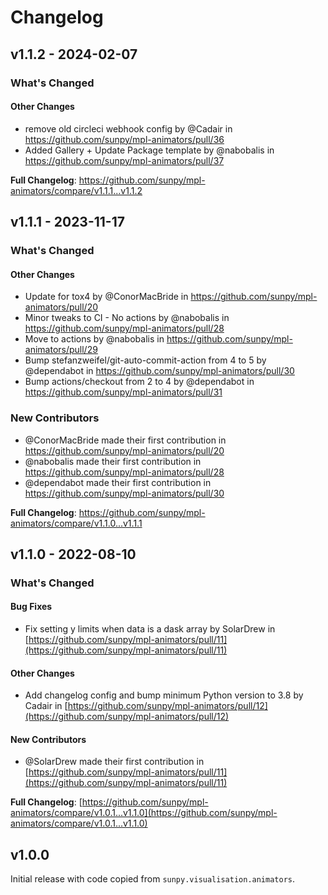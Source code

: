 # Changelog

## v1.1.2 - 2024-02-07

<!-- Release notes generated using configuration in .github/release.yml at main -->
### What's Changed

#### Other Changes

* remove old circleci webhook config by @Cadair in https://github.com/sunpy/mpl-animators/pull/36
* Added Gallery + Update Package template by @nabobalis in https://github.com/sunpy/mpl-animators/pull/37

**Full Changelog**: https://github.com/sunpy/mpl-animators/compare/v1.1.1...v1.1.2

## v1.1.1 - 2023-11-17

<!-- Release notes generated using configuration in .github/release.yml at main -->

### What's Changed

#### Other Changes

- Update for tox4 by @ConorMacBride in https://github.com/sunpy/mpl-animators/pull/20
- Minor tweaks to CI - No actions by @nabobalis in https://github.com/sunpy/mpl-animators/pull/28
- Move to actions by @nabobalis in https://github.com/sunpy/mpl-animators/pull/29
- Bump stefanzweifel/git-auto-commit-action from 4 to 5 by @dependabot in https://github.com/sunpy/mpl-animators/pull/30
- Bump actions/checkout from 2 to 4 by @dependabot in https://github.com/sunpy/mpl-animators/pull/31

### New Contributors

- @ConorMacBride made their first contribution in https://github.com/sunpy/mpl-animators/pull/20
- @nabobalis made their first contribution in https://github.com/sunpy/mpl-animators/pull/28
- @dependabot made their first contribution in https://github.com/sunpy/mpl-animators/pull/30

**Full Changelog**: https://github.com/sunpy/mpl-animators/compare/v1.1.0...v1.1.1

## v1.1.0 - 2022-08-10

### What's Changed

#### Bug Fixes

- Fix setting y limits when data is a dask array by SolarDrew in [https://github.com/sunpy/mpl-animators/pull/11](https://github.com/sunpy/mpl-animators/pull/11)

#### Other Changes

- Add changelog config and bump minimum Python version to 3.8 by Cadair in [https://github.com/sunpy/mpl-animators/pull/12](https://github.com/sunpy/mpl-animators/pull/12)

#### New Contributors

- @SolarDrew made their first contribution in [https://github.com/sunpy/mpl-animators/pull/11](https://github.com/sunpy/mpl-animators/pull/11)

**Full Changelog**: [https://github.com/sunpy/mpl-animators/compare/v1.0.1...v1.1.0](https://github.com/sunpy/mpl-animators/compare/v1.0.1...v1.1.0)

## v1.0.0

Initial release with code copied from `sunpy.visualisation.animators`.
